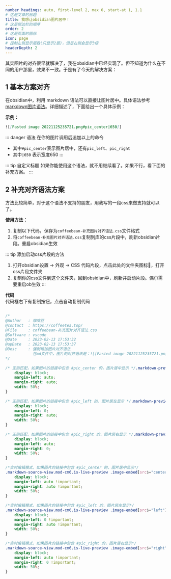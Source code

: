 ```yaml
---
number headings: auto, first-level 2, max 6, start-at 1, 1.1
# 这是文章的标题
title: 我想让obsidian图片居中！
# 这是侧边栏的顺序
order: 2
# 这是页面的图标
icon: page
# 控制左侧显示层数(只显示2层)，但是右侧会显示3级
headerDepth: 2
---
```

其实图片的对齐很早就解决了，我在obsidian中已经实现了。但不知道为什么在不同的用户那里，效果不一致。于是有了今天的解决方案：

## 1 基本方案对齐
在obsidian中，利用 markdown 语法可以直接让图片居中。具体语法参考[markdown图片语法](/zh/markdown/图片.md)。详细描述了，下面给出一个具体示例：

**示例：**

```markdown
![[Pasted image 20221125235721.png#pic_center|650]]
```
::: danger 语法
在你的图片调用后追加以上的命令

- 其中`#pic_center`表示图片居中，还有`pic_left`、`pic_right`
- 其中`|650` 表示宽度650
:::

::: tip 自定义标题
如果你能使用这个语法，就不用继续看了。如果不行，看下面的补充方案。
:::

## 2 补充对齐语法方案
方法比较简单，对于这个语法不支持的朋友，用我写的一段css来做支持就可以了。

**使用方法：**  
1. 复制以下代码，保存为`coffeebean-补充图片对齐语法.css`文件格式
2. 将`coffeebean-补充图片对齐语法.css`复制到库的css片段中，刷新obsidian片段。重启obsidian生效


::: tip 添加启动css片段的方法
1. 打开obsidian设置 → 外观 → CSS 代码片段，点击此处的文件夹图标📁，打开css片段文件夹
2. 复制你的css文件到这个文件夹，回到obsidian中，刷新并启动片段。偶尔需要重启ob生效
:::

**代码**  
代码框右下有复制按钮，点击自动复制代码
```css
  
/* 
@Author   : 咖啡豆  
@contact  : https://coffeetea.top/  
@File     : coffeebean-补充图片对齐语法.css  
@Software : vscode  
@Date     : 2023-02-13 17:53:32  
@upDate   : 2023-02-13 17:53:37  
@Desc     : 强制增加图片对齐语法  
            在md文件中，图片的对齐语法是：![[Pasted image 20221125235721.png#pic_center|500]]  
*/  
  
/* 正则匹配，如果图片的链接中包含 #pic_center 的，图片居中显示 */.markdown-preview-view .image-embed[src*="#pic_center"] {  
    display: block;  
    margin-left: auto;  
    margin-right: auto;  
    width: 50%;  
}  
  
/* 正则匹配，如果图片的链接中包含 #pic_left 的，图片居左显示 */.markdown-preview-view .image-embed[src*="#pic_left"] {  
    display: block;  
    margin-left: 0;  
    margin-right: auto;  
    width: 50%;  
}  
  
/* 正则匹配，如果图片的链接中包含 #pic_right 的，图片居右显示 */.markdown-preview-view .image-embed[src*="#pic_right"] {  
    display: block;  
    margin-left: auto;  
    margin-right: 0;  
    width: 50%;  
}  
  
/*实时编辑模式，如果图片的链接中包含 #pic_center 的，图片居中显示*/  
.markdown-source-view.mod-cm6.is-live-preview .image-embed[src$="center"] {  
    display: block;  
    margin-left: auto !important;  
    margin-right: auto !important;  
    width: 50%;  
}  
  
/*实时编辑模式，如果图片的链接中包含 #pic_left 的，图片居左显示*/  
.markdown-source-view.mod-cm6.is-live-preview .image-embed[src$="left"] {  
    display: block;  
    margin-left: 0 !important;  
    margin-right: auto !important;  
    width: 50%;  
}  
  
/*实时编辑模式，如果图片的链接中包含 #pic_right 的，图片居右显示*/  
.markdown-source-view.mod-cm6.is-live-preview .image-embed[src$="right"] {  
    display: block;  
    margin-left: auto !important;  
    margin-right: 0 !important;  
    width: 50%;  
}
```


